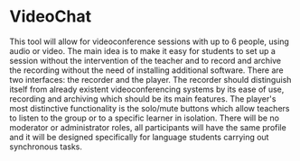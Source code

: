 VideoChat
=========

This tool will allow for videoconference sessions with up to 6 people, using audio or video. The main idea is to make it easy for students to set up a session without the intervention of the teacher and to record and archive the recording without the need of installing additional software. There are two interfaces: the recorder and the player. The recorder should distinguish itself from already existent videoconferencing systems by its ease of use, recording and archiving which should be its main features. The player's most distinctive functionality is the solo/mute buttons which allow teachers to listen to the group or to a specific learner in isolation. There will be no moderator or administrator roles, all participants will have the same profile and it will be designed specifically for language students carrying out synchronous tasks.
